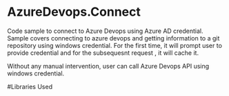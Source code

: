 # AzureDevops.Connect 

Code sample to connect to Azure Devops using Azure AD credential. Sample covers connecting to azure devops and getting information to a git repository using windows credential.
For the first time, it will prompt user to provide credential and for the subsequesnt request , it will cache it.

Without any manual intervention, user can call Azure Devops API using windows credential.

#Libraries Used

<?xml version="1.0" encoding="utf-8"?>
<packages>
  <package id="Ben.Demystifier" version="0.1.3" targetFramework="net472" />
  <package id="Microsoft.AspNet.WebApi.Client" version="5.2.3" targetFramework="net472" />
  <package id="Microsoft.AspNet.WebApi.Core" version="5.2.3" targetFramework="net472" />
  <package id="Microsoft.IdentityModel.Clients.ActiveDirectory" version="3.17.2" targetFramework="net472" />
  <package id="Microsoft.IdentityModel.Logging" version="5.2.1" targetFramework="net472" />
  <package id="Microsoft.IdentityModel.Tokens" version="5.2.1" targetFramework="net472" />
  <package id="Microsoft.TeamFoundation.DistributedTask.Common.Contracts" version="16.147.0-preview" targetFramework="net472" />
  <package id="Microsoft.TeamFoundationServer.Client" version="16.147.0-preview" targetFramework="net472" />
  <package id="Microsoft.TeamFoundationServer.ExtendedClient" version="16.147.0-preview" targetFramework="net472" />
  <package id="Microsoft.VisualStudio.Services.Client" version="16.147.0-preview" targetFramework="net472" />
  <package id="Microsoft.VisualStudio.Services.InteractiveClient" version="16.147.0-preview" targetFramework="net472" />
  <package id="Newtonsoft.Json" version="10.0.3" targetFramework="net472" />
  <package id="System.Collections.Immutable" version="1.4.0" targetFramework="net472" />
  <package id="System.IdentityModel.Tokens.Jwt" version="5.2.1" targetFramework="net472" />
  <package id="System.Reflection.Metadata" version="1.5.0" targetFramework="net472" />
</packages>
